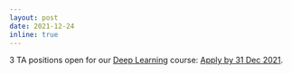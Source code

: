 ```yaml
---
layout: post
date: 2021-12-24
inline: true
---
```


3 TA positions open for our <a rel="external nofollow" href="https://github.com/tirtharajdash/CS-F425_Deep-Learning" target="_blank">Deep Learning</a> course: <a rel="external nofollow" href="https://docs.google.com/forms/d/e/1FAIpQLSefq-LcqbQiOzo0IGnyUq0YU6TRxdB3JFsZttPxkTjr36VKog/viewform" target="_blank">Apply by 31 Dec 2021</a>.
